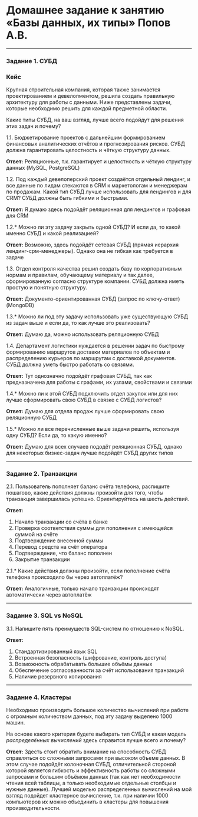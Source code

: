 # Домашнее задание к занятию «Базы данных, их типы» Попов А.В.

---

### Задание 1. СУБД

### Кейс
Крупная строительная компания, которая также занимается проектированием и девелопментом, решила создать 
правильную архитектуру для работы с данными. Ниже представлены задачи, которые необходимо решить для
каждой предметной области. 

Какие типы СУБД, на ваш взгляд, лучше всего подойдут для решения этих задач и почему? 
 
1.1. Бюджетирование проектов с дальнейшим формированием финансовых аналитических отчётов и прогнозирования рисков.
СУБД должна гарантировать целостность и чёткую структуру данных.

**Ответ:** Реляционные, т.к. гарантирует и целостность и чёткую структуру данных (MySQL, PostgreSQL)

1.2. Под каждый девелоперский проект создаётся отдельный лендинг, и все данные по лидам стекаются в CRM к 
маркетологам и менеджерам по продажам. Какой тип СУБД лучше использовать для лендингов и для CRM? 
СУБД должны быть гибкими и быстрыми.

**Ответ:** Я думаю здесь подойдёт реляционная для лендингов и графовая для CRM 

1.2.* Можно ли эту задачу закрыть одной СУБД? И если да, то какой именно СУБД и какой реализацией?

**Ответ:** Возможно, здесь подойдёт сетевая СУБД (прямая иерархия лендинг-срм-менеджеры). Однако она не гибкая как требуется в задаче

1.3. Отдел контроля качества решил создать базу по корпоративным нормам и правилам, обучающему материалу 
и так далее, сформированную согласно структуре компании. СУБД должна иметь простую и понятную структуру.

**Ответ:** Документо-ориентированная СУБД (запрос по ключу-ответ) (MongoDB)

1.3.* Можно ли под эту задачу использовать уже существующую СУБД из задач выше и если да, то как лучше это 
реализовать?

**Ответ:** Думаю да, можно использовать реляционную СУБД 

1.4. Департамент логистики нуждается в решении задач по быстрому формированию маршрутов доставки материалов 
по объектам и распределению курьеров по маршрутам с доставкой документов. СУБД должна уметь быстро работать
со связями.

**Ответ:** Тут однозначно подойдёт графовая СУБД, так как предназначена для работы с графами, их узлами, свойствами и связями

1.4.* Можно ли к этой СУБД подключить отдел закупок или для них лучше сформировать свою СУБД в связке с СУБД 
логистов?

**Ответ:** Думаю для отдела продаж лучше сформировать свою реляционную СУБД

1.5.* Можно ли все перечисленные выше задачи решить, используя одну СУБД? Если да, то какую именно?

**Ответ:** Думаю для всех случаев пододёт реляционная СУБД, однако для некоторых бизнес-задач лучше подойдёт СУБД других типов

---

### Задание 2. Транзакции

2.1. Пользователь пополняет баланс счёта телефона, распишите пошагово, какие действия должны произойти для того, чтобы 
транзакция завершилась успешно. Ориентируйтесь на шесть действий.

**Ответ:** 

1. Начало транзакции со счёта в банке
2. Проверка соответствия суммы для пополнения с имеющейся суммой на счёте
3. Подтверждение внесенной суммы
4. Перевод средств на счёт оператора
5. Подтверждение, что баланс пополнен
6. Закрытие транзакции

2.1.* Какие действия должны произойти, если пополнение счёта телефона происходило бы через автоплатёж?

**Ответ:** Аналогичные, только начало транзакции происходят автоматически через автоплатёж

---

### Задание 3. SQL vs NoSQL

3.1. Напишите пять преимуществ SQL-систем по отношению к NoSQL. 

**Ответ:**
1. Стандартизированный язык SQL
2. Встроенная безопасность (шифрование, контроль доступа)
3. Возможность обрабатывать большие объёмы данных
4. Обеспечение согласованности за счёт использования транзакций
5. Наличие резервного копирования

---

### Задание 4. Кластеры

Необходимо производить большое количество вычислений при работе с огромным количеством данных, под эту задачу 
выделено 1000 машин. 

На основе какого критерия будете выбирать тип СУБД и какая модель *распределённых вычислений* 
здесь справится лучше всего и почему?

**Ответ:** Здесть стоит обратить внимание на способность СУБД справляться со сложными запросами при высоком объеме данных. В этом случае подойдёт колоночная СУБД, отличительной стороной которой является гибкость и эффективность работы со сложными запросами и большим объёмом данных (так как нет необходимости чтения всей таблицы, а только необходимые отдельные столбцы и нужные данные). Лучшей моделью распределенных вычислений на мой взгляд подойдет кластерное вычисление, т.к. при наличии 1000 компьютеров их можно обьединить в кластеры для повышения производительности. 
